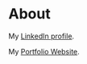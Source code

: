 # About

My [LinkedIn profile](https://www.linkedin.com/in/dmitry-zorikhin/).

My [Portfolio Website](https://dzorikhin.github.io/portfolio/).
